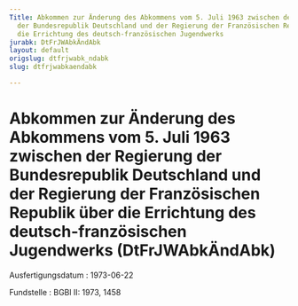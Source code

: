 ```yaml
---
Title: Abkommen zur Änderung des Abkommens vom 5. Juli 1963 zwischen der Regierung
  der Bundesrepublik Deutschland und der Regierung der Französischen Republik über
  die Errichtung des deutsch-französischen Jugendwerks
jurabk: DtFrJWAbkÄndAbk
layout: default
origslug: dtfrjwabk_ndabk
slug: dtfrjwabkaendabk

---
```


# Abkommen zur Änderung des Abkommens vom 5. Juli 1963 zwischen der Regierung der Bundesrepublik Deutschland und der Regierung der Französischen Republik über die Errichtung des deutsch-französischen Jugendwerks (DtFrJWAbkÄndAbk)

Ausfertigungsdatum
:   1973-06-22

Fundstelle
:   BGBl II: 1973, 1458

